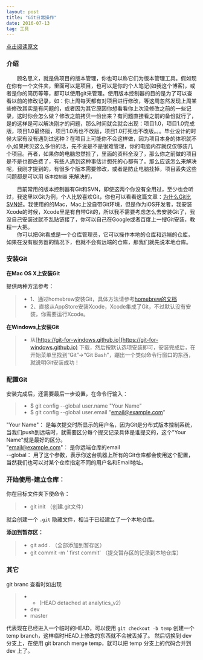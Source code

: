 ```yaml
---
layout: post
title: "Git日常操作"
date: 2016-07-13   
tag: 工具 
---
```


[点击阅读原文](http://baixin.io/2016/07/GitTutorial/)     

### 介绍       

　　顾名思义，就是做项目的版本管理，你也可以称它们为版本管理工具。假如现在你有一个文件夹，里面可以是项目，也可以是你的个人笔记(如我这个博客)，或者是你的简历等等，都可以使用git来管理。使用版本控制器的目的是为了可以查看以前的修改记录，如：你上周每天都有对项目进行修改，等这周忽然发现上周某些修改其实是有问题的，或者因为其它原因你想看看你上次没修改之前的一些记录，这时你会怎么做？修改之前拷贝一份出来？有问题直接看之前的备份就行了，是的这样是可以解决刚才的问题，那么时间就会就会出现：项目1.0，项目1.0完成版，项目1.0最终版，项目1.0再也不改版，项目1.0打死也不改版。。。毕业设计的时候大家有没有遇到过这种？在项目上可能你不会这样做，因为项目本身的体积就不小,如果拷贝这么多份的话，先不说是不是很难管理，你的电脑内存就仅仅够装几个项目。再者，如果你的电脑忽然挂了，里面的资料全没了，那么你之前做的项目是不是也都白费了，有些人遇到这种事估计想死的心都有了。那么应该怎么来解决呢，我刚才提到的，有很多个版本需要修改，或者是防止电脑挂掉，项目丢失这些问题都是可以用 `版本控制器` 来解决的，

　　目前常用的版本控制器有Git和SVN，即使这两个你没有全用过，至少也会听过，我这里以Git为例，个人比较喜欢Git，你也可以看看这篇文章：[为什么Git比SVN好](http://www.worldhello.net/2012/04/12/why-git-is-better-than-svn.html)。我使用的的Mac，Mac上没自带Git环境，但是作为iOS开发者，我安装Xcode的时候，Xcode里是有自带Git的，所以我不需要考虑怎么去安装Git了，我没自己安装过就不乱贴链接了，你可以自己在Google或者百度上一搜Git安装，教程一大把。       
　　你可以把Git看成是一个仓库管理员，它可以操作本地的仓库和远端的仓库，如果在没有服务器的情况下，也就不会有远端的仓库，那我们就先说本地仓库。        

### 安装Git

**在Mac OS X上安装Git**      

提供两种方法参考：        
>* 1、通过homebrew安装Git，具体方法请参考[homebrew的文档](http://brew.sh/)      
>* 2、直接从AppStore安装Xcode，Xcode集成了Git，不过默认没有安装，你需要运行Xcode。     

**在Windows上安装Git**      

>* 从[https://git-for-windows.github.io](https://git-for-windows.github.io) 下载，然后按默认选项安装即可，安装完成后，在开始菜单里找到“Git”->“Git Bash”，蹦出一个类似命令行窗口的东西，就说明Git安装成功！


### 配置Git      

安装完成后，还需要最后一步设置，在命令行输入：

>* $ git config --global user.name "Your Name"
>* $ git config --global user.email "email@example.com"

"Your Name"： 是每次提交时所显示的用户名，因为Git是分布式版本控制系统，当我们push到远端时，就需要区分每个提交记录具体是谁提交的，这个"Your Name"就是最好的区分。          
"email@example.com"： 是你远端仓库的email       
--global： 用了这个参数，表示你这台机器上所有的Git仓库都会使用这个配置，当然我们也可以对某个仓库指定不同的用户名和Email地址。         



### 开始使用-建立仓库：

你在目标文件夹下使命令：    

>* git init  （创建.git文件）      

就会创建一个 `.git` 隐藏文件，相当于已经建立了一个本地仓库。

**添加到暂存区：**      

>* git add .   （全部添加到暂存区）    
>* git commit -m ' first commit'  （提交暂存区的记录到本地仓库）     






### 其它   

git branc 查看时如出现

>*  * (HEAD detached at analytics_v2)   
>*  dev
>*  master

代表现在已经进入一个临时的HEAD，可以使用 `git checkout -b temp` 创建一个 temp branch，这样临时HEAD上修改的东西就不会被丢掉了。
然后切换到 dev 分支上，在使用 git branch merge temp，就可以把 temp 分支上的代码合并到 dev 上了。

